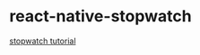 # react-native-stopwatch
[stopwatch tutorial](https://www.youtube.com/watch?v=Pxa7QWj_N_8&index=20&list=PLPEXdvrIYLsyFc1EVVr_YVtxU9icYfaWs)
